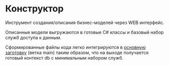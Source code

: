 # Конструктор
Инструмент создания/описания бизнес-моделей через WEB интерфейс.

Описанные модели выгружаются в готовые C# классы и базовый набор служб доступа к данным.

Сформированные файлы кода легко интегрируются в [основную заготовку](https://github.com/badhitman/blank-blazor-wasm-api/tree/main) (ветка main) таким образом,
что на выходе получается готовый контекст db с минимальным набором служб.